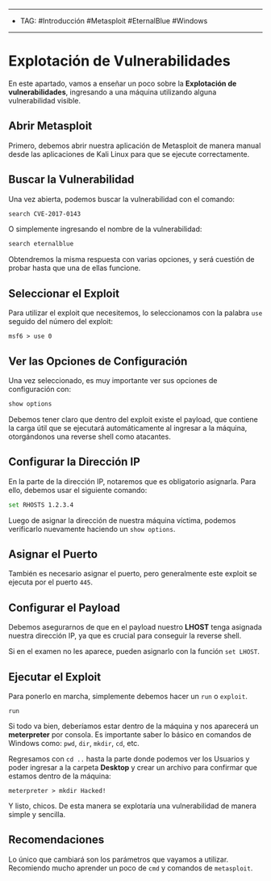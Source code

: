 
---
- TAG: #Introducción #Metasploit #EternalBlue #Windows 
----
# Explotación de Vulnerabilidades

En este apartado, vamos a enseñar un poco sobre la **Explotación de vulnerabilidades**, ingresando a una máquina utilizando alguna vulnerabilidad visible.

## Abrir Metasploit

Primero, debemos abrir nuestra aplicación de Metasploit de manera manual desde las aplicaciones de Kali Linux para que se ejecute correctamente.

## Buscar la Vulnerabilidad

Una vez abierta, podemos buscar la vulnerabilidad con el comando:

```bash
search CVE-2017-0143
```

O simplemente ingresando el nombre de la vulnerabilidad:

```bash
search eternalblue
```


Obtendremos la misma respuesta con varias opciones, y será cuestión de probar hasta que una de ellas funcione.

## Seleccionar el Exploit

Para utilizar el exploit que necesitemos, lo seleccionamos con la palabra `use` seguido del número del exploit:

```msf6
msf6 > use 0
```


## Ver las Opciones de Configuración

Una vez seleccionado, es muy importante ver sus opciones de configuración con:

```bash
show options
```


Debemos tener claro que dentro del exploit existe el payload, que contiene la carga útil que se ejecutará automáticamente al ingresar a la máquina, otorgándonos una reverse shell como atacantes.

## Configurar la Dirección IP

En la parte de la dirección IP, notaremos que es obligatorio asignarla. Para ello, debemos usar el siguiente comando:

```bash
set RHOSTS 1.2.3.4
```


Luego de asignar la dirección de nuestra máquina víctima, podemos verificarlo nuevamente haciendo un `show options`.

## Asignar el Puerto

También es necesario asignar el puerto, pero generalmente este exploit se ejecuta por el puerto `445`.

## Configurar el Payload

Debemos asegurarnos de que en el payload nuestro **LHOST** tenga asignada nuestra dirección IP, ya que es crucial para conseguir la reverse shell.

Si en el examen no les aparece, pueden asignarlo con la función `set LHOST`.

## Ejecutar el Exploit

Para ponerlo en marcha, simplemente debemos hacer un `run` o `exploit`.

```msfconsole
run
```


Si todo va bien, deberíamos estar dentro de la máquina y nos aparecerá un **meterpreter** por consola. Es importante saber lo básico en comandos de Windows como: `pwd`, `dir`, `mkdir`, `cd`, etc.

Regresamos con `cd ..` hasta la parte donde podemos ver los Usuarios y poder ingresar a la carpeta **Desktop** y crear un archivo para confirmar que estamos dentro de la máquina:

```metasploit
meterpreter > mkdir Hacked!
```


Y listo, chicos. De esta manera se explotaría una vulnerabilidad de manera simple y sencilla.

## Recomendaciones

Lo único que cambiará son los parámetros que vayamos a utilizar. Recomiendo mucho aprender un poco de `cmd` y comandos de `metasploit`.

